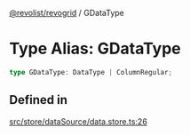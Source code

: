 [@revolist/revogrid](README.md) / GDataType

# Type Alias: GDataType

```ts
type GDataType: DataType | ColumnRegular;
```

## Defined in

[src/store/dataSource/data.store.ts:26](https://github.com/revolist/revogrid/blob/25ca3c23eae2ed21be1e6ef1fe2d086a3aef0cb1/src/store/dataSource/data.store.ts#L26)
